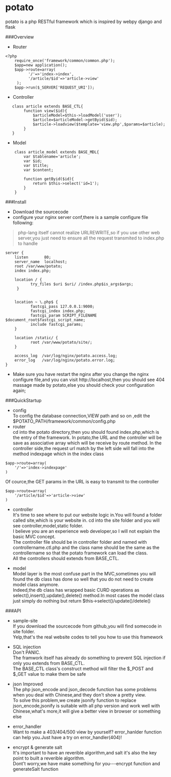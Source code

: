 potato
======
potato is a php RESTful framework which is inspired by webpy django and flask

###Overview
* Router
````
<?php
    require_once('framework/common/common.php');
    $app=new application();
    $app->route=array(
          '/'=>'index->index',
          '/article/$id'=>'article->view'
     );
    $app->run($_SERVER['REQUEST_URI']);
````

* Controller
````
   class article extends BASE_CTL{
        function view($id){
            $articleModel=$this->loadModel('user');
            $article=$articleModel->getByid($id);
            $article->loadview($template='view.php',$params=$article);
        }
   }
````

* Model
````
    class article_model extends BASE_MDL{
        var $tablename='article';
        var $id;
        var $title;
        var $content;

        function getByid($id){
            return $this->select('id=1');
        }
    }
````

###Install
* Download the sourcecode
* configure your nginx server conf,there is a sample configure file following:
>php-lang itself cannot realize URLREWRITE,so if you use other web server,you just need to ensure all the request transmited to index.php to handle
````
server {
    listen       80;
    server_name  localhost;
    root /var/www/potato;
    index index.php;
      
    location / {
           try_files $uri $uri/ /index.php$is_args$args;
     }
         
          
    location ~ \.php$ {
           fastcgi_pass 127.0.0.1:9000;
           fastcgi_index index.php;
           fastcgi_param SCRIPT_FILENAME $document_root$fastcgi_script_name;
           include fastcgi_params;
    }
           
    location /static/ {
           root /var/www/potato/site/;
    }
          
    access_log  /var/log/nginx/potato.access.log;
    error_log   /var/log/nginx/potato.error.log;
}

````
* Make sure you have restart the nginx after you change the nginx configure file,and you can visit http://localhost,then you should see 404 massage made by potato,else you should check your configuration again;


###QuickStartup
* config  
To config the database connection,VIEW path and so on ,edit the $POTATO_PATH/framework/common/config.php
* router  
cd into the potato directory,then you should found index.php,which is the entry of the framework.
In potato,the URL and the controller will be save as associative array which will be receive by route method.
In the controller side,the request url match by the left side will fall into the method indexpage which in the index class
````
$app->route=array(
    '/'=>'index->indexpage'
)
````
Of cource,the GET params in the URL is easy to transmit to the controller
````
$app->route=array(
    '/article/$id'=>'article->view'
)
````

* controller  
It's time to see where to put our website logic in.You will found a folder called site,which is your website in.
cd into the site folder and you will see controller,model,static folder.  
I believe you are an experience web developer,so I will not explain the basic MVC concept.  
The controller file should be in controller folder and named with controllername.ctl.php and the class name should be the same as the controllername so that the potato framework can load the class.  
All the controllers should extends from BASE_CTL.  

* model  
Model layer is the most confuse part in the MVC,sometimes you will found the db class has done so well that you do not need to create model class anymore.  
Indeed,the db class has wrapped basic CURD operations as select(),insert(),update(),delete() method.In most cases the model class just simply do nothing but return $this->select()/update()/detele()

###API
* sample-site  
If you download the sourcecode from github,you will find somecode in site folder.  
Yelp,that's the real website codes to tell you how to use this framework

* SQL injection  
Don't PANIC.  
The framwork itself has already do something to prevent SQL injection if only you extends from BASE_CTL.  
The BASE_CTL class's construct method will filter the $_POST and $_GET value to make them be safe

* json Improved  
The php json_encode and json_decode function has some problems when you deal with Chinese,and they don't show a pretty view.  
To solve this problem,we create jsonify function to replace json_encode,jsonify is suitable with all php version and work well with Chinese,what's more,it will give a better view in browser or something else

* error_handler  
Want to make a 403/404/500 view by yourself? error_hanlder function can help you.Just have a try on error_handler(404)!

* encrypt & generate salt  
It's important to have an reverible algorithm,and salt it's also the key point to built a reverible algorithm.  
Dont't worry,we have make something for you---encrypt function and generateSalt function
